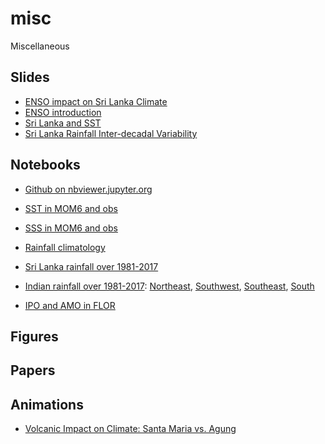 # misc
Miscellaneous

## Slides
* [ENSO impact on Sri Lanka Climate](https://docs.google.com/presentation/d/1HOqww7g5H3Bgq0WJt6p7KU8BBleELhSaKGmRObn1RM0/edit?usp=sharing)
* [ENSO introduction](https://docs.google.com/presentation/d/1NZeWN8EjMGxwU7H4c_xCyhmWN0T941WSQrJqCgdcqGQ/edit?usp=sharing)
* [Sri Lanka and SST](https://docs.google.com/presentation/d/17WnZLAkRbEri2ciuyBp243tKVrv47scp-Sis6GxKPvE/edit?usp=sharing)
* [Sri Lanka Rainfall Inter-decadal Variability](https://docs.google.com/presentation/d/1ncwRY-phRPwW1Pzo_oqd6by9NxWdVv-fm3q1Wl0DAXs)

## Notebooks
* [Github on nbviewer.jupyter.org](http://nbviewer.jupyter.org/github/wy2136/)
* [SST in MOM6 and obs](http://nbviewer.jupyter.org/url/tigress-web.princeton.edu/%7Ewenchang/pub/notebooks/sst_bias.ipynb)
* [SSS in MOM6 and obs](http://nbviewer.jupyter.org/url/tigress-web.princeton.edu/%7Ewenchang/pub/notebooks/sss_bias.ipynb)
* [Rainfall climatology](http://nbviewer.jupyter.org/url/tigress-web.princeton.edu/%7Ewenchang/pub/notebooks/rainy_season.ipynb)
* [Sri Lanka rainfall over 1981-2017](http://nbviewer.jupyter.org/url/tigress-web.princeton.edu/~wenchang/pub/climate_and_disease/SriLanka.rainfall.datasets.ipynb)
* [Indian rainfall over 1981-2017](http://nbviewer.jupyter.org/url/tigress-web.princeton.edu/~wenchang/pub/climate_and_disease/India.rainfall.datasets.ipynb): [Northeast](http://nbviewer.jupyter.org/url/tigress-web.princeton.edu/~wenchang/pub/climate_and_disease/IndiaGB.rainfall.datasets.ipynb), [Southwest](http://nbviewer.jupyter.org/url/tigress-web.princeton.edu/~wenchang/pub/climate_and_disease/IndiaWG.rainfall.datasets.ipynb), [Southeast](http://nbviewer.jupyter.org/url/tigress-web.princeton.edu/~wenchang/pub/climate_and_disease/IndiaSE.rainfall.datasets.ipynb), [South](http://nbviewer.jupyter.org/url/tigress-web.princeton.edu/~wenchang/pub/climate_and_disease/IndiaSouth.rainfall.datasets.ipynb)

* [IPO and AMO in FLOR](http://nbviewer.jupyter.org/url/tigress-web.princeton.edu/%7Ewenchang/pub/notebooks/ipo_amo.ipynb)


## Figures

## Papers

## Animations
* [Volcanic Impact on Climate: Santa Maria vs. Agung](http://tigress-web.princeton.edu/~wenchang/pub/volcanic_impact/img/volc_impact_f10.gif)
